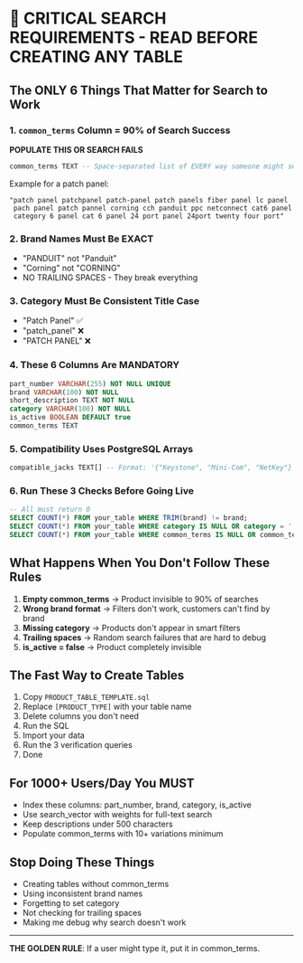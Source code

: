 # 🚨 CRITICAL SEARCH REQUIREMENTS - READ BEFORE CREATING ANY TABLE

## The ONLY 6 Things That Matter for Search to Work

### 1. `common_terms` Column = 90% of Search Success
**POPULATE THIS OR SEARCH FAILS**
```sql
common_terms TEXT -- Space-separated list of EVERY way someone might search
```

Example for a patch panel:
```
"patch panel patchpanel patch-panel patch panels fiber panel lc panel 
 pach panel patch pannel corning cch panduit ppc netconnect cat6 panel 
 category 6 panel cat 6 panel 24 port panel 24port twenty four port"
```

### 2. Brand Names Must Be EXACT
- "PANDUIT" not "Panduit" 
- "Corning" not "CORNING"
- NO TRAILING SPACES - They break everything

### 3. Category Must Be Consistent Title Case
- "Patch Panel" ✅
- "patch_panel" ❌
- "PATCH PANEL" ❌

### 4. These 6 Columns Are MANDATORY
```sql
part_number VARCHAR(255) NOT NULL UNIQUE
brand VARCHAR(100) NOT NULL  
short_description TEXT NOT NULL
category VARCHAR(100) NOT NULL
is_active BOOLEAN DEFAULT true
common_terms TEXT
```

### 5. Compatibility Uses PostgreSQL Arrays
```sql
compatible_jacks TEXT[] -- Format: '{"Keystone", "Mini-Com", "NetKey"}'
```

### 6. Run These 3 Checks Before Going Live
```sql
-- All must return 0
SELECT COUNT(*) FROM your_table WHERE TRIM(brand) != brand;
SELECT COUNT(*) FROM your_table WHERE category IS NULL OR category = '';  
SELECT COUNT(*) FROM your_table WHERE common_terms IS NULL OR common_terms = '';
```

## What Happens When You Don't Follow These Rules

1. **Empty common_terms** → Product invisible to 90% of searches
2. **Wrong brand format** → Filters don't work, customers can't find by brand
3. **Missing category** → Products don't appear in smart filters
4. **Trailing spaces** → Random search failures that are hard to debug
5. **is_active = false** → Product completely invisible

## The Fast Way to Create Tables

1. Copy `PRODUCT_TABLE_TEMPLATE.sql`
2. Replace `[PRODUCT_TYPE]` with your table name
3. Delete columns you don't need
4. Run the SQL
5. Import your data
6. Run the 3 verification queries
7. Done

## For 1000+ Users/Day You MUST

- Index these columns: part_number, brand, category, is_active
- Use search_vector with weights for full-text search
- Keep descriptions under 500 characters
- Populate common_terms with 10+ variations minimum

## Stop Doing These Things

- Creating tables without common_terms
- Using inconsistent brand names
- Forgetting to set category
- Not checking for trailing spaces
- Making me debug why search doesn't work

---

**THE GOLDEN RULE**: If a user might type it, put it in common_terms.